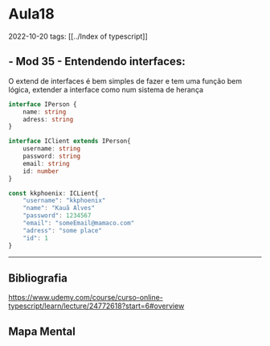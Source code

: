 # Aula18
2022-10-20
tags: [[../Index of typescript]]

## - Mod 35 - Entendendo interfaces:

O extend de interfaces é bem simples de fazer e tem uma função bem lógica, extender a interface como num sistema de herança

~~~ts
interface IPerson {
	name: string
	adress: string
}

interface IClient extends IPerson{
	username: string
	password: string
	email: string
	id: number
}

const kkphoenix: ICLient{
	"username": "kkphoenix"
	"name": "Kauã Alves"
	"password": 1234567
	"email": "someEmail@mamaco.com"
	"adress": "some place"
	"id": 1
}

~~~

-----------------------------------------------
## Bibliografia

https://www.udemy.com/course/curso-online-typescript/learn/lecture/24772618?start=6#overview

## Mapa Mental
